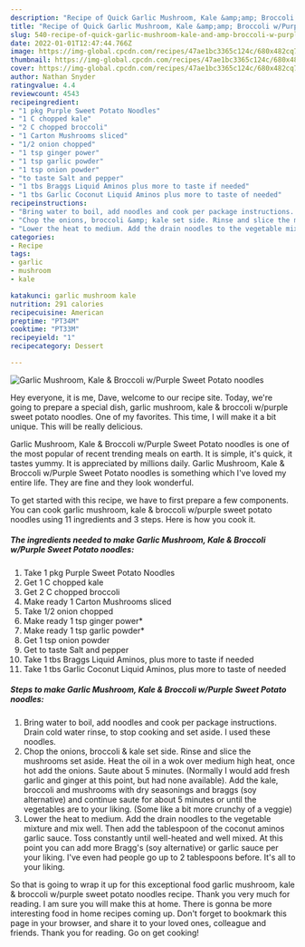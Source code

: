```yaml
---
description: "Recipe of Quick Garlic Mushroom, Kale &amp;amp; Broccoli w/Purple Sweet Potato noodles"
title: "Recipe of Quick Garlic Mushroom, Kale &amp;amp; Broccoli w/Purple Sweet Potato noodles"
slug: 540-recipe-of-quick-garlic-mushroom-kale-and-amp-broccoli-w-purple-sweet-potato-noodles
date: 2022-01-01T12:47:44.766Z
image: https://img-global.cpcdn.com/recipes/47ae1bc3365c124c/680x482cq70/garlic-mushroom-kale-broccoli-wpurple-sweet-potato-noodles-recipe-main-photo.jpg
thumbnail: https://img-global.cpcdn.com/recipes/47ae1bc3365c124c/680x482cq70/garlic-mushroom-kale-broccoli-wpurple-sweet-potato-noodles-recipe-main-photo.jpg
cover: https://img-global.cpcdn.com/recipes/47ae1bc3365c124c/680x482cq70/garlic-mushroom-kale-broccoli-wpurple-sweet-potato-noodles-recipe-main-photo.jpg
author: Nathan Snyder
ratingvalue: 4.4
reviewcount: 4543
recipeingredient:
- "1 pkg Purple Sweet Potato Noodles"
- "1 C chopped kale"
- "2 C chopped broccoli"
- "1 Carton Mushrooms sliced"
- "1/2 onion chopped"
- "1 tsp ginger power"
- "1 tsp garlic powder"
- "1 tsp onion powder"
- "to taste Salt and pepper"
- "1 tbs Braggs Liquid Aminos plus more to taste if needed"
- "1 tbs Garlic Coconut Liquid Aminos plus more to taste of needed"
recipeinstructions:
- "Bring water to boil, add noodles and cook per package instructions. Drain cold water rinse, to stop cooking and set aside. I used these noodles."
- "Chop the onions, broccoli &amp; kale set side. Rinse and slice the mushrooms set aside. Heat the oil in a wok over medium high heat, once hot add the onions. Saute about 5 minutes. (Normally I would add fresh garlic and ginger at this point, but had none available). Add the kale, broccoli and mushrooms with dry seasonings and braggs (soy alternative) and continue saute for about 5 minutes or until the vegetables are to your liking. (Some like a bit more crunchy of a veggie)"
- "Lower the heat to medium. Add the drain noodles to the vegetable mixture and mix well. Then add the tablespoon of the coconut aminos garlic sauce. Toss constantly until well-heated and well mixed. At this point you can add more Bragg&#39;s (soy alternative) or garlic sauce per your liking. I&#39;ve even had people go up to 2 tablespoons before. It&#39;s all to your liking."
categories:
- Recipe
tags:
- garlic
- mushroom
- kale

katakunci: garlic mushroom kale 
nutrition: 291 calories
recipecuisine: American
preptime: "PT34M"
cooktime: "PT33M"
recipeyield: "1"
recipecategory: Dessert

---
```



![Garlic Mushroom, Kale &amp; Broccoli w/Purple Sweet Potato noodles](https://img-global.cpcdn.com/recipes/47ae1bc3365c124c/680x482cq70/garlic-mushroom-kale-broccoli-wpurple-sweet-potato-noodles-recipe-main-photo.jpg)

Hey everyone, it is me, Dave, welcome to our recipe site. Today, we're going to prepare a special dish, garlic mushroom, kale &amp; broccoli w/purple sweet potato noodles. One of my favorites. This time, I will make it a bit unique. This will be really delicious.



Garlic Mushroom, Kale &amp; Broccoli w/Purple Sweet Potato noodles is one of the most popular of recent trending meals on earth. It is simple, it's quick, it tastes yummy. It is appreciated by millions daily. Garlic Mushroom, Kale &amp; Broccoli w/Purple Sweet Potato noodles is something which I've loved my entire life. They are fine and they look wonderful.


To get started with this recipe, we have to first prepare a few components. You can cook garlic mushroom, kale &amp; broccoli w/purple sweet potato noodles using 11 ingredients and 3 steps. Here is how you cook it.

<!--inarticleads1-->

##### The ingredients needed to make Garlic Mushroom, Kale &amp; Broccoli w/Purple Sweet Potato noodles:

1. Take 1 pkg Purple Sweet Potato Noodles
1. Get 1 C chopped kale
1. Get 2 C chopped broccoli
1. Make ready 1 Carton Mushrooms sliced
1. Take 1/2 onion chopped
1. Make ready 1 tsp ginger power*
1. Make ready 1 tsp garlic powder*
1. Get 1 tsp onion powder
1. Get to taste Salt and pepper
1. Take 1 tbs Braggs Liquid Aminos, plus more to taste if needed
1. Take 1 tbs Garlic Coconut Liquid Aminos, plus more to taste of needed




<!--inarticleads2-->

##### Steps to make Garlic Mushroom, Kale &amp; Broccoli w/Purple Sweet Potato noodles:

1. Bring water to boil, add noodles and cook per package instructions. Drain cold water rinse, to stop cooking and set aside. I used these noodles.
1. Chop the onions, broccoli &amp; kale set side. Rinse and slice the mushrooms set aside. Heat the oil in a wok over medium high heat, once hot add the onions. Saute about 5 minutes. (Normally I would add fresh garlic and ginger at this point, but had none available). Add the kale, broccoli and mushrooms with dry seasonings and braggs (soy alternative) and continue saute for about 5 minutes or until the vegetables are to your liking. (Some like a bit more crunchy of a veggie)
1. Lower the heat to medium. Add the drain noodles to the vegetable mixture and mix well. Then add the tablespoon of the coconut aminos garlic sauce. Toss constantly until well-heated and well mixed. At this point you can add more Bragg&#39;s (soy alternative) or garlic sauce per your liking. I&#39;ve even had people go up to 2 tablespoons before. It&#39;s all to your liking.




So that is going to wrap it up for this exceptional food garlic mushroom, kale &amp; broccoli w/purple sweet potato noodles recipe. Thank you very much for reading. I am sure you will make this at home. There is gonna be more interesting food in home recipes coming up. Don't forget to bookmark this page in your browser, and share it to your loved ones, colleague and friends. Thank you for reading. Go on get cooking!
